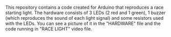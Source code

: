 This repository contains a code created for Arduino that reproduces a race starting light. The hardware consists of 3 LEDs (2 red and 1 green), 1 buzzer (which reproduces the sound of each light signal) and some resistors used with the LEDs. You can see a picture of it in the "HARDWARE" file and the code running in "RACE LIGHT" video file.
